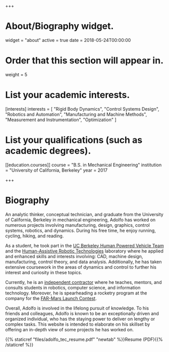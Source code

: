 +++
# About/Biography widget.
widget = "about"
active = true
date = 2018-05-24T00:00:00

# Order that this section will appear in.
weight = 5

# List your academic interests.
[interests]
  interests = [
    "Rigid Body Dynamics",
    "Control Systems Design",
    "Robotics and Automation",
    "Manufacturing and Machine Methods",
    "Measurement and Instrumentation",
    "Optimization"
  ]

# List your qualifications (such as academic degrees).
[[education.courses]]
  course = "B.S. in Mechanical Engineering"
  institution = "University of California, Berkeley"
  year = 2017

+++

# Biography

An analytic thinker, conceptual technician, and graduate from the University of California, Berkeley in mechanical engineering, Adolfo has worked on numerous projects involving manufacturing, design, graphics, control systems, robotics, and dynamics. During his free time, he enjoy running, cycling, hiking, and reading.

As a student, he took part in the [UC Berkeley Human Powered Vehicle Team](https://hpv.berkeley.edu) and the [Human-Assistive Robotic Technologies](https://hart.berkeley.edu) laboratory where he applied and enhanced skills and interests involving: CAD, machine design, manufacturing, control theory, and data analysis. Additionally, he has taken extensive coursework in the areas of dynamics and control to further his interest and curiosity in these topics.

Currently, he is an [independent contractor](http://coded.academy/) where he teaches, mentors, and consults students in robotics, computer science, and information technology. Moreover, he is spearheading a rocketry program at the company for the [FAR-Mars Launch Contest](http://friendsofamateurrocketry.org/far-mars-launch-contest/).

Overall, Adolfo is involved in the lifelong pursuit of knowledge. To his friends and colleagues, Adolfo is known to be an exceptionally driven and organized individual, who has the staying power to deliver on lengthy or complex tasks. This website is intended to elaborate on his skillset by offering an in-depth view of some projects he has worked on.

{{% staticref "files/adolfo_tec_resume.pdf" "newtab" %}}Resume (PDF){{% /staticref %}}
